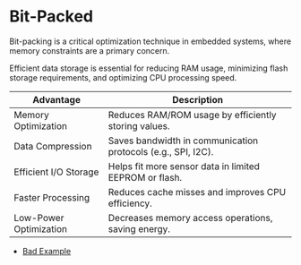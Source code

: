# Bit-Packed

Bit-packing is a critical optimization technique in embedded systems, where
memory constraints are a primary concern.

Efficient data storage is essential for reducing RAM usage, minimizing flash
storage requirements, and optimizing CPU processing speed.

| Advantage                 | Description |
| --- | --- |
| Memory Optimization       | Reduces RAM/ROM usage by efficiently storing values. |
| Data Compression          | Saves bandwidth in communication protocols (e.g., SPI, I2C). |
| Efficient I/O Storage     | Helps fit more sensor data in limited EEPROM or flash. |
| Faster Processing         | Reduces cache misses and improves CPU efficiency. |
| Low-Power Optimization    | Decreases memory access operations, saving energy. |

- [Bad Example](/)